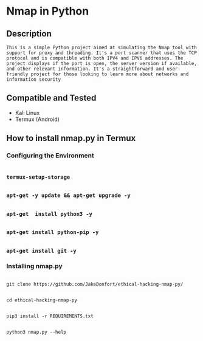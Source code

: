 <h1>Nmap in Python</h1>

<h2>Description</h2>

<p>

    This is a simple Python project aimed at simulating the Nmap tool with support for proxy and threading. It's a port scanner that uses the TCP protocol and is compatible with both IPV4 and IPV6 addresses. The project displays if the port is open, the server version if available, and other relevant information. It's a straightforward and user-friendly project for those looking to learn more about networks and information security

</p>

<h2>Compatible and Tested</h2>

<ul>

  <li>Kali Linux</li>

  <li>Termux (Android)</li>

</ul>

<h2>How to install nmap.py in Termux</h2>

<h3>Configuring the Environment<h3>

```

termux-setup-storage

```

```

apt-get -y update && apt-get upgrade -y

```

```

apt-get  install python3 -y

```

```

apt-get install python-pip -y

```

```

apt-get install git -y

```

<h3>Installing nmap.py</h3>

```

git clone https://github.com/JakeDonfort/ethical-hacking-nmap-py/

```

```

cd ethical-hacking-nmap-py

```

```

pip3 install -r REQUIREMENTS.txt

```

```

python3 nmap.py --help

```
